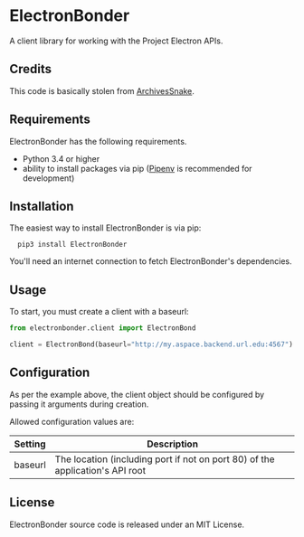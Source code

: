 # ElectronBonder
A client library for working with the Project Electron APIs.

## Credits
This code is basically stolen from [ArchivesSnake](https://github.com/archivesspace-labs/ArchivesSnake/).

## Requirements
ElectronBonder has the following requirements.

- Python 3.4 or higher
- ability to install packages via pip ([Pipenv](https://docs.pipenv.org/) is recommended for development)

## Installation
The easiest way to install ElectronBonder is via pip:

      pip3 install ElectronBonder

You'll need an internet connection to fetch ElectronBonder's dependencies.

## Usage
To start, you must create a client with a baseurl:

``` python
from electronbonder.client import ElectronBond

client = ElectronBond(baseurl="http://my.aspace.backend.url.edu:4567")
```


## Configuration

As per the example above, the client object should be configured by passing it arguments during creation.

Allowed configuration values are:

| **Setting** | **Description**                                                               |
|-------------|-------------------------------------------------------------------------------|
| baseurl     | The location (including port if not on port 80) of the application's API root |


## License
ElectronBonder source code is released under an MIT License.
